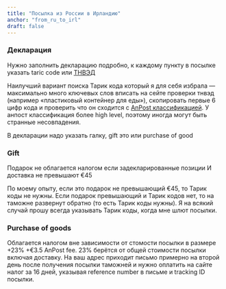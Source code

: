 ```yaml
---
title: "Посылка из России в Ирландию"
anchor: "from_ru_to_irl"
draft: false
---
```


### Декларация
Нужно заполнить декларацию подробно, к каждому пункту в посылке указать taric code или [ТНВЭД](https://tnved.info)

Наилучший вариант поиска Тарик кода который я для себя избрала — максимально много ключевых слов вписать на сейте проверки тнвэд (например «пластиковый контейнер для еды»), скопировать первые 6 цифр кода и проверить что он сходится с [AnPost классификацией](https://www.anpost.com/Commerce/Parcel-Solutions/International-Parcels/Find-a-TARIC-Commodity-code). У анпост классификация более high level, поэтому иногда могут быть странные несовпадения.

В декларации надо указать галку, gift это или purchase of good

### Gift
Подарок не облагается налогом если задекларированные позиции И доставка не превышают €45

По моему опыту, если это подарок не превышающий €45, то Тарик коды не нужны. Если подарок превышающий и Тарик кодов нет, то на таможне развернут обратно (то есть Тарик коды нужны). Я на всякий случай прошу всегда указывать Тарик коды, когда мне шлют посылки.

### Purchase of goods
Облагается налогом вне зависимости от стомости посылки в размере +23% +€3.5 AnPost fee. 23% берётся от общей стоимости посылки включая доставку. На ваш адрес приходит письмо примерно на второй день после получения посылки таможней и нужно оплатить на сайте налог за 16 дней, указывая reference number в письме и tracking ID посылки.